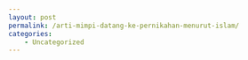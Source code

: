```yaml
---
layout: post
permalink: /arti-mimpi-datang-ke-pernikahan-menurut-islam/
categories:
    - Uncategorized
---
```


